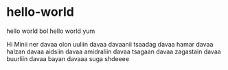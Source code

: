# hello-world
hello world bol hello world yum

Hi Minii ner davaa olon uuliin davaa davaanii tsaadag davaa hamar davaa halzan davaa aidsiin davaa amidraliin davaa tsagaan davaa zagastain davaa buurliin davaa bayan davaaa
suga shdeeee
